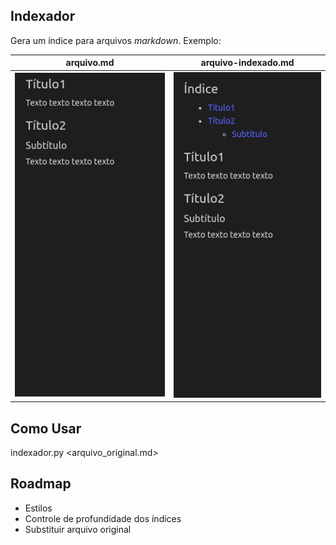 ## Indexador

Gera um índice para arquivos *markdown*. Exemplo:

arquivo.md | arquivo-indexado.md
--- | ---
![alt text](/doc/img/antes.png?raw=true "Antes") | ![alt text](/doc/img/depois.png?raw=true "Depois")

## Como Usar

indexador.py <arquivo_original.md>

## Roadmap

* Estilos
* Controle de profundidade dos índices
* Substituir arquivo original
